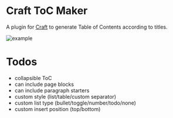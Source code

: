 # Craft ToC Maker
A plugin for [Craft](https://craft.do) to generate Table of Contents according to titles.

![example](https://user-images.githubusercontent.com/11943217/144700804-ddc2e8f3-b35a-40a1-bf60-308f802e80ba.gif)

# Todos
- collapsible ToC
- can include page blocks
- can include paragraph starters
- custom style (list/table/custom separator)
- custom list type (bullet/toggle/number/todo/none)
- custom insert position (top/bottom)
